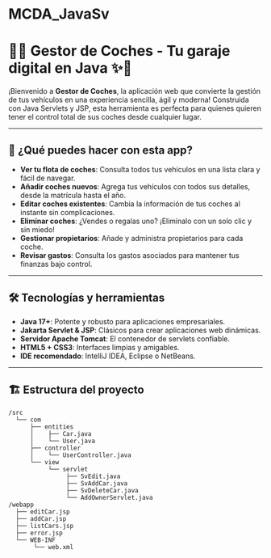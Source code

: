 # MCDA_JavaSv
# 🚗✨ Gestor de Coches - Tu garaje digital en Java ✨🚗

¡Bienvenido a **Gestor de Coches**, la aplicación web que convierte la gestión de tus vehículos en una experiencia sencilla, ágil y moderna! Construida con Java Servlets y JSP, esta herramienta es perfecta para quienes quieren tener el control total de sus coches desde cualquier lugar.

---

## 🚀 ¿Qué puedes hacer con esta app?

- **Ver tu flota de coches**: Consulta todos tus vehículos en una lista clara y fácil de navegar.
- **Añadir coches nuevos**: Agrega tus vehículos con todos sus detalles, desde la matrícula hasta el año.
- **Editar coches existentes**: Cambia la información de tus coches al instante sin complicaciones.
- **Eliminar coches**: ¿Vendes o regalas uno? ¡Elimínalo con un solo clic y sin miedo!
- **Gestionar propietarios**: Añade y administra propietarios para cada coche.
- **Revisar gastos**: Consulta los gastos asociados para mantener tus finanzas bajo control.

---

## 🛠 Tecnologías y herramientas

- **Java 17+**: Potente y robusto para aplicaciones empresariales.
- **Jakarta Servlet & JSP**: Clásicos para crear aplicaciones web dinámicas.
- **Servidor Apache Tomcat**: El contenedor de servlets confiable.
- **HTML5 + CSS3**: Interfaces limpias y amigables.
- **IDE recomendado**: IntelliJ IDEA, Eclipse o NetBeans.

---

## 🏗 Estructura del proyecto

```plaintext
/src
  └── com
      ├── entities
      │    ├── Car.java
      │    └── User.java
      ├── controller
      │    └── UserController.java
      └── view
           └── servlet
                ├── SvEdit.java
                ├── SvAddCar.java
                ├── SvDeleteCar.java
                └── AddOwnerServlet.java
/webapp
  ├── editCar.jsp
  ├── addCar.jsp
  ├── listCars.jsp
  ├── error.jsp
  └── WEB-INF
       └── web.xml
